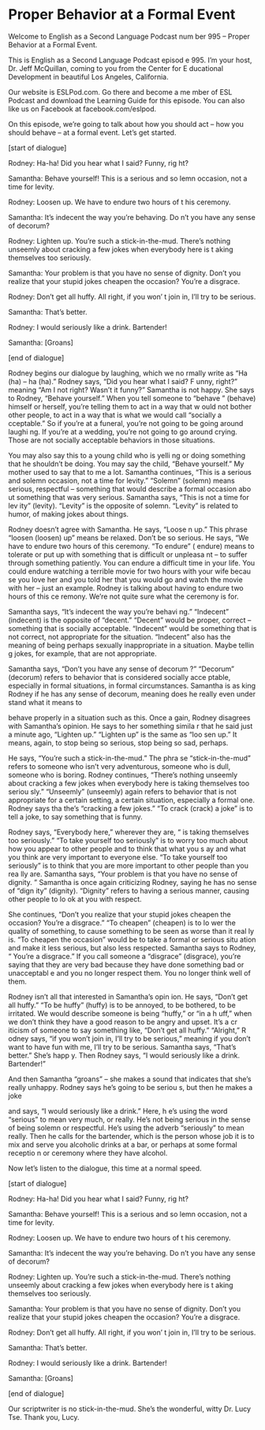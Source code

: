 # Proper Behavior at a Formal Event

Welcome to English as a Second Language Podcast num ber 995 – Proper Behavior at a Formal Event.

This is English as a Second Language Podcast episod e 995. I’m your host, Dr. Jeff McQuillan, coming to you from the Center for E ducational Development in beautiful Los Angeles, California.

Our website is ESLPod.com. Go there and become a me mber of ESL Podcast and download the Learning Guide for this episode. You can also like us on Facebook at facebook.com/eslpod.

On this episode, we’re going to talk about how you should act – how you should behave – at a formal event. Let’s get started.

[start of dialogue]

Rodney: Ha-ha! Did you hear what I said? Funny, rig ht?

Samantha: Behave yourself! This is a serious and so lemn occasion, not a time for levity.

Rodney: Loosen up. We have to endure two hours of t his ceremony.

Samantha: It’s indecent the way you’re behaving. Do n’t you have any sense of decorum?

Rodney: Lighten up. You’re such a stick-in-the-mud.  There’s nothing unseemly about cracking a few jokes when everybody here is t aking themselves too seriously.

Samantha: Your problem is that you have no sense of  dignity. Don’t you realize that your stupid jokes cheapen the occasion? You’re  a disgrace.

Rodney: Don’t get all huffy. All right, if you won’ t join in, I’ll try to be serious.

Samantha: That’s better.

Rodney: I would seriously like a drink. Bartender!

Samantha: [Groans]

 [end of dialogue]

Rodney begins our dialogue by laughing, which we no rmally write as “Ha (ha) – ha (ha).” Rodney says, “Did you hear what I said? F unny, right?” meaning “Am I not right? Wasn’t it funny?” Samantha is not happy.  She says to Rodney, “Behave yourself.” When you tell someone to “behave ” (behave) himself or herself, you’re telling them to act in a way that w ould not bother other people, to act in a way that is what we would call “socially a cceptable.” So if you’re at a funeral, you’re not going to be going around laughi ng. If you’re at a wedding, you’re not going to go around crying. Those are not  socially acceptable behaviors in those situations.

You may also say this to a young child who is yelli ng or doing something that he shouldn’t be doing. You may say the child, “Behave yourself.” My mother used to say that to me a lot. Samantha continues, “This is a serious and solemn occasion, not a time for levity.” “Solemn” (solemn)  means serious, respectful – something that would describe a formal occasion abo ut something that was very serious. Samantha says, “This is not a time for lev ity” (levity). “Levity” is the opposite of solemn. “Levity” is related to humor, of making jokes about things.

Rodney doesn’t agree with Samantha. He says, “Loose n up.” This phrase “loosen (loosen) up” means be relaxed. Don’t be so serious. He says, “We have to endure two hours of this ceremony. “To endure” ( endure) means to tolerate or put up with something that is difficult or unpleasa nt – to suffer through something patiently. You can endure a difficult time in your life. You could endure watching a terrible movie for two hours with your wife becau se you love her and you told her that you would go and watch the movie with her – just an example. Rodney is talking about having to endure two hours of this ce remony. We’re not quite sure what the ceremony is for.

Samantha says, “It’s indecent the way you’re behavi ng.” “Indecent” (indecent) is the opposite of “decent.” “Decent” would be proper,  correct – something that is socially acceptable. “Indecent” would be something that is not correct, not appropriate for the situation. “Indecent” also has the meaning of being perhaps sexually inappropriate in a situation. Maybe tellin g jokes, for example, that are not appropriate.

Samantha says, “Don’t you have any sense of decorum ?” “Decorum” (decorum) refers to behavior that is considered socially acce ptable, especially in formal situations, in formal circumstances. Samantha is as king Rodney if he has any sense of decorum, meaning does he really even under stand what it means to

behave properly in a situation such as this. Once a gain, Rodney disagrees with Samantha’s opinion. He says to her something simila r that he said just a minute ago, “Lighten up.” “Lighten up” is the same as “loo sen up.” It means, again, to stop being so serious, stop being so sad, perhaps.

He says, “You’re such a stick-in-the-mud.” The phra se “stick-in-the-mud” refers to someone who isn’t very adventurous, someone who is dull, someone who is boring. Rodney continues, “There’s nothing unseemly  about cracking a few jokes when everybody here is taking themselves too seriou sly.” “Unseemly” (unseemly) again refers to behavior that is not appropriate for a certain setting, a certain situation, especially a formal one. Rodney says tha the’s “cracking a few jokes.” “To crack (crack) a joke” is to tell a joke, to say  something that is funny.

Rodney says, “Everybody here,” wherever they are, “ is taking themselves too seriously.” “To take yourself too seriously” is to worry too much about how you appear to other people and to think that what you s ay and what you think are very important to everyone else. “To take yourself too seriously” is to think that you are more important to other people than you rea lly are. Samantha says, “Your problem is that you have no sense of dignity. ” Samantha is once again criticizing Rodney, saying he has no sense of “dign ity” (dignity). “Dignity” refers to having a serious manner, causing other people to lo ok at you with respect.

She continues, “Don’t you realize that your stupid jokes cheapen the occasion? You’re a disgrace.” “To cheapen” (cheapen) is to lo wer the quality of something, to cause something to be seen as worse than it real ly is. “To cheapen the occasion” would be to take a formal or serious situ ation and make it less serious, but also less respected. Samantha says to Rodney, “ You’re a disgrace.” If you call someone a “disgrace” (disgrace), you’re saying  that they are very bad because they have done something bad or unacceptabl e and you no longer respect them. You no longer think well of them.

Rodney isn’t all that interested in Samantha’s opin ion. He says, “Don’t get all huffy.” “To be huffy” (huffy) is to be annoyed, to be bothered, to be irritated. We would describe someone is being “huffy,” or “in a h uff,” when we don’t think they have a good reason to be angry and upset. It’s a cr iticism of someone to say something like, “Don’t get all huffy.” “Alright,” R odney says, “if you won’t join in, I’ll try to be serious,” meaning if you don’t want to have fun with me, I’ll try to be serious. Samantha says, “That’s better.” She’s happ y. Then Rodney says, “I would seriously like a drink. Bartender!”

And then Samantha “groans” – she makes a sound that  indicates that she’s really unhappy. Rodney says he’s going to be seriou s, but then he makes a joke

and says, “I would seriously like a drink.” Here, h e’s using the word “serious” to mean very much, or really. He’s not being serious in the sense of being solemn or respectful. He’s using the adverb “seriously” to  mean really. Then he calls for the bartender, which is the person whose job it is to mix and serve you alcoholic drinks at a bar, or perhaps at some formal receptio n or ceremony where they have alcohol.

Now let’s listen to the dialogue, this time at a normal speed.

[start of dialogue]

Rodney: Ha-ha! Did you hear what I said? Funny, rig ht?

Samantha: Behave yourself! This is a serious and so lemn occasion, not a time for levity.

Rodney: Loosen up. We have to endure two hours of t his ceremony.

Samantha: It’s indecent the way you’re behaving. Do n’t you have any sense of decorum?

Rodney: Lighten up. You’re such a stick-in-the-mud.  There’s nothing unseemly about cracking a few jokes when everybody here is t aking themselves too seriously.

Samantha: Your problem is that you have no sense of  dignity. Don’t you realize that your stupid jokes cheapen the occasion? You’re  a disgrace.

Rodney: Don’t get all huffy. All right, if you won’ t join in, I’ll try to be serious.

Samantha: That’s better.

Rodney: I would seriously like a drink. Bartender!

Samantha: [Groans]

[end of dialogue]

Our scriptwriter is no stick-in-the-mud. She’s the wonderful, witty Dr. Lucy Tse. Thank you, Lucy.



